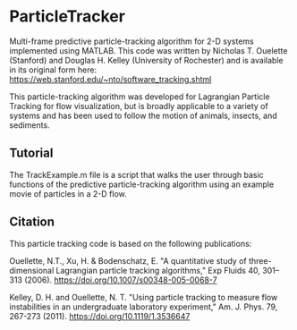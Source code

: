 # ParticleTracker
Multi-frame predictive particle-tracking algorithm for 2-D systems implemented using MATLAB. This code was written by Nicholas T. Ouelette (Stanford) and Douglas H. Kelley (University of Rochester) and is available in its original form here: https://web.stanford.edu/~nto/software_tracking.shtml

This particle-tracking algorithm was developed for Lagrangian Particle Tracking for flow visualization, but is broadly applicable to a variety of systems and has been used to follow the motion of animals, insects, and sediments. 

## Tutorial
The TrackExample.m file is a script that walks the user through basic functions of the predictive particle-tracking algorithm using an example movie of particles in a 2-D flow. 

## Citation
This particle tracking code is based on the following publications: 

Ouellette, N.T., Xu, H. & Bodenschatz, E. "A quantitative study of three-dimensional Lagrangian particle tracking algorithms," Exp Fluids 40, 301–313 (2006). https://doi.org/10.1007/s00348-005-0068-7

Kelley, D. H. and Ouellette, N. T. "Using particle tracking to measure flow instabilities in an undergraduate laboratory experiment," Am. J. Phys. 79, 267-273 (2011). https://doi.org/10.1119/1.3536647
